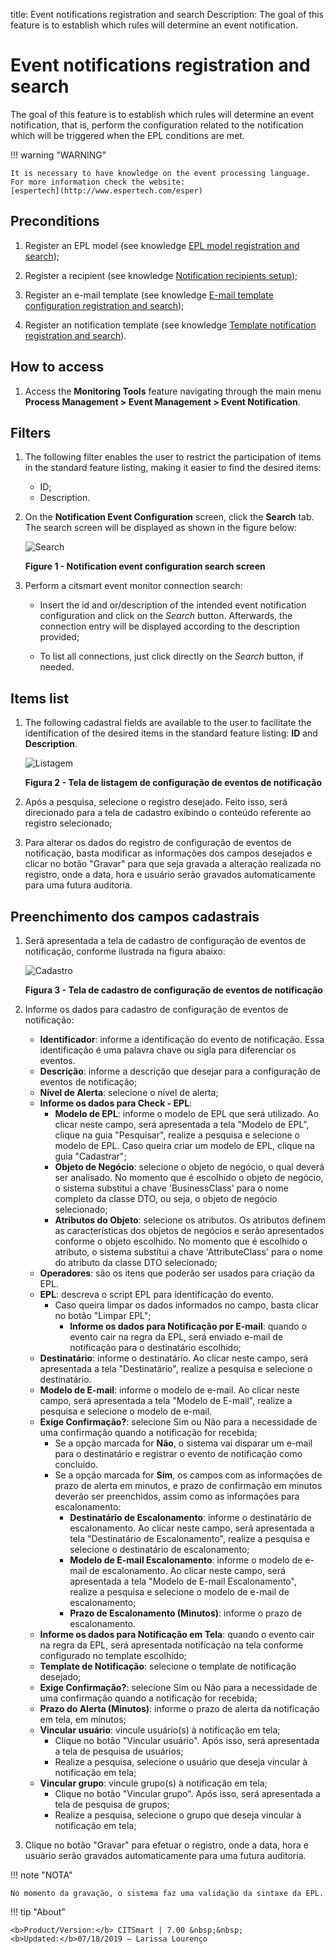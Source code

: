 title: Event notifications registration and search
Description: The goal of this feature is to establish which rules will determine an event notification.
# Event notifications registration and search

The goal of this feature is to establish which rules will determine an event notification, that is, perform the configuration 
related to the notification which will be triggered when the EPL conditions are met.

!!! warning "WARNING"

    It is necessary to have knowledge on the event processing language. For more information check the website: 
    [espertech](http://www.espertech.com/esper)
    
Preconditions
---------------

1. Register an EPL model (see knowledge [EPL model registration and search](/en-us/citsmart-platform-7/processes/event/epl-models.html));

2. Register a recipient (see knowledge [Notification recipients setup](/en-us/citsmart-platform-7/processes/event/notifications-recipients.html));

3. Register an e-mail template (see knowledge [E-mail template configuration registration and search](/en-us/citsmart-platform-7/plataform-administration/email-settings/configure-email-template.html));

4. Register an notification template (see knowledge [Template notification registration and search](/en-us/citsmart-platform-7/additional-features/communication-and-notification/notification/configuration/notification-template.html)).

How to access
-----------------

1. Access the **Monitoring Tools** feature navigating through the main menu 
**Process Management > Event Management > Event Notification**.

Filters
-----------

1. The following filter enables the user to restrict the participation of items in the standard feature listing, making it easier 
to find the desired items:

    - ID;
    - Description.
    
2. On the **Notification Event Configuration** screen, click the **Search** tab. The search screen will be displayed as shown in 
the figure below:

    ![Search](images/notifications.img1.jpg)
    
    **Figure 1 - Notification event configuration search screen**
    
3. Perform a citsmart event monitor connection search:

    - Insert the id and or/description of the intended event notification configuration and click on the *Search* button. 
    Afterwards, the connection entry will be displayed according to the description provided;
    
    - To list all connections, just click directly on the *Search* button, if needed.
    
Items list
-------------------

1. The following cadastral fields are available to the user to facilitate the identification of the desired items in the standard 
feature listing: **ID** and **Description**.

    ![Listagem](images/even-noti.img2.png)
    
    **Figura 2 - Tela de listagem de configuração de eventos de notificação**
    
2. Após a pesquisa, selecione o registro desejado. Feito isso, será direcionado para a tela de cadastro exibindo o conteúdo
referente ao registro selecionado;

3. Para alterar os dados do registro de configuração de eventos de notificação, basta modificar as informações dos campos 
desejados e clicar no botão "Gravar" para que seja gravada a alteração realizada no registro, onde a data, hora e usuário serão 
gravados automaticamente para uma futura auditoria.

Preenchimento dos campos cadastrais
-------------------------------------

1. Será apresentada a tela de cadastro de configuração de eventos de notificação, conforme ilustrada na figura abaixo:

    ![Cadastro](images/even-noti.img3.png)
    
    **Figura 3 - Tela de cadastro de configuração de eventos de notificação**
    
2. Informe os dados para cadastro de configuração de eventos de notificação:

    - **Identificador**: informe a identificação do evento de notificação. Essa identificação é uma palavra chave ou sigla para 
    diferenciar os eventos.
    - **Descrição**: informe a descrição que desejar para a configuração de eventos de notificação;
    - **Nível de Alerta**: selecione o nível de alerta;
    - **Informe os dados para Check - EPL**:
        - **Modelo de EPL**: informe o modelo de EPL que será utilizado. Ao clicar neste campo, será apresentada a tela "Modelo 
        de EPL", clique na guia "Pesquisar", realize a pesquisa e selecione o modelo de EPL. Caso queira criar um modelo de EPL, 
        clique na guia "Cadastrar";
        - **Objeto de Negócio**: selecione o objeto de negócio, o qual deverá ser analisado. No momento que é escolhido o objeto 
        de negócio, o sistema substitui a chave 'BusinessClass' para o nome completo da classe DTO, ou seja, o objeto de negócio
        selecionado;
        - **Atributos do Objeto**: selecione os atributos. Os atributos definem as características dos objetos de negócios e serão 
        apresentados conforme o objeto escolhido. No momento que é escolhido o atributo, o sistema substitui a chave 
        'AttributeClass' para o nome do atributo da classe DTO selecionado;
    - **Operadores**: são os itens que poderão ser usados para criação da EPL.
    - **EPL**: descreva o script EPL para identificação do evento.
        - Caso queira limpar os dados informados no campo, basta clicar no botão "Limpar EPL";
            - **Informe os dados para Notificação por E-mail**: quando o evento cair na regra da EPL, será enviado e-mail 
            de notificação para o destinatário escolhido;
    - **Destinatário**: informe o destinatário. Ao clicar neste campo, será apresentada a tela "Destinatário", realize a pesquisa 
    e selecione o destinatário.
    - **Modelo de E-mail**: informe o modelo de e-mail. Ao clicar neste campo, será apresentada a tela "Modelo de E-mail", 
    realize a pesquisa e selecione o modelo de e-mail.
    - **Exige Confirmação?**: selecione Sim ou Não para a necessidade de uma confirmação quando a notificação for recebida;
        - Se a opção marcada for **Não**, o sistema vai disparar um e-mail para o destinatário e registrar o evento de notificação
        como concluído.
        - Se a opção marcada for **Sim**, os campos com as informações de prazo de alerta em minutos, e prazo de confirmação em 
        minutos deverão ser preenchidos, assim como as informações para escalonamento:
            - **Destinatário de Escalonamento**: informe o destinatário de escalonamento. Ao clicar neste campo, será apresentada 
            a tela "Destinatário de Escalonamento", realize a pesquisa e selecione o destinatário de escalonamento;
            - **Modelo de E-mail Escalonamento**: informe o modelo de e-mail de escalonamento. Ao clicar neste campo, será 
            apresentada a tela "Modelo de E-mail Escalonamento", realize a pesquisa e selecione o modelo de e-mail de 
            escalonamento;
            - **Prazo de Escalonamento (Minutos)**: informe o prazo de escalonamento.
    - **Informe os dados para Notificação em Tela**: quando o evento cair na regra da EPL, será apresentada notificação na tela
    conforme configurado no template escolhido;
    - **Template de Notificação**: selecione o template de notificação desejado;
    - **Exige Confirmação?**: selecione Sim ou Não para a necessidade de uma confirmação quando a notificação for recebida;
    - **Prazo do Alerta (Minutos)**: informe o prazo de alerta da notificação em tela, em minutos;
    - **Vincular usuário**: vincule usuário(s) à notificação em tela;
        - Clique no botão "Vincular usuário". Após isso, será apresentada a tela de pesquisa de usuários;
        - Realize a pesquisa, selecione o usuário que deseja vincular à notificação em tela;
    - **Vincular grupo**: vincule grupo(s) à notificação em tela;
        - Clique no botão "Vincular grupo". Após isso, será apresentada a tela de pesquisa de grupos;
        - Realize a pesquisa, selecione o grupo que deseja vincular à notificação em tela;

3. Clique no botão "Gravar" para efetuar o registro, onde a data, hora e usuário serão gravados automaticamente para uma futura 
auditoria.

!!! note "NOTA"

    No momento da gravação, o sistema faz uma validação da sintaxe da EPL.
    
!!! tip "About"

    <b>Product/Version:</b> CITSmart | 7.00 &nbsp;&nbsp;
    <b>Updated:</b>07/18/2019 – Larissa Lourenço
